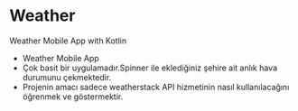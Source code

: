 # Weather
Weather Mobile App with Kotlin 

- Weather Mobile App
- Çok basit bir uygulamadır.Spinner ile eklediğiniz şehire ait anlık hava durumunu çekmektedir.
- Projenin amacı sadece weatherstack API hizmetinin nasıl kullanılacağını öğrenmek ve göstermektir.
